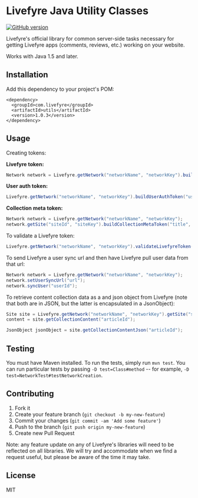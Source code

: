 # Livefyre Java Utility Classes
[![GitHub version](https://badge.fury.io/gh/livefyre%2Flivefyre-java-utils.png)](http://badge.fury.io/gh/livefyre%2Flivefyre-java-utils)

Livefyre's official library for common server-side tasks necessary for getting Livefyre apps (comments, reviews, etc.) working on your website.

Works with Java 1.5 and later.

## Installation

Add this dependency to your project's POM:

    <dependency>
      <groupId>com.livefyre</groupId>
      <artifactId>utils</artifactId>
      <version>1.0.3</version>
    </dependency>

## Usage

Creating tokens:

**Livefyre token:**

```Java
Network network = Livefyre.getNetwork("networkName", "networkKey").buildLfToken()
```

**User auth token:**

```Java
Livefyre.getNetwork("networkName", "networkKey").buildUserAuthToken("userId", "displayName", double timeTillExpire);
```

**Collection meta token:**

```Java
Network network = Livefyre.getNetwork("networkName", "networkKey");
network.getSite("siteId", "siteKey").buildCollectionMetaToken("title", "articleId", "url", "tags");
```

To validate a Livefyre token:

```Java
Livefyre.getNetwork("networkName", "networkKey").validateLivefyreToken("lfToken");
```

To send Livefyre a user sync url and then have Livefyre pull user data from that url:

```Java
Network network = Livefyre.getNetwork("networkName", "networkKey");
network.setUserSyncUrl("url");
network.syncUser("userId");
```
        
To retrieve content collection data as a and json object from Livefyre (note that both are in JSON, but the latter is encapsulated in a JsonObject):

```Java
Site site = Livefyre.getNetwork("networkName", "networkKey").getSite("siteId", "siteSecret");
content = site.getCollectionContent("articleId");

JsonObject jsonObject = site.getCollectionContentJson("articleId");
```

## Testing

You must have Maven installed. To run the tests, simply run `mvn test`. You can run particular tests by passing `-D test=Class#method` -- for example, `-D test=NetworkTest#testNetworkCreation`.

## Contributing

1. Fork it
2. Create your feature branch (`git checkout -b my-new-feature`)
3. Commit your changes (`git commit -am 'Add some feature'`)
4. Push to the branch (`git push origin my-new-feature`)
5. Create new Pull Request

Note: any feature update on any of Livefyre's libraries will need to be reflected on all libraries. We will try and accommodate when we find a request useful, but please be aware of the time it may take.

## License

MIT